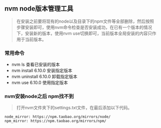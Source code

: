 ## nvm node版本管理工具
> 在安装之前要将现有的node以及目录下的npm文件等全部删除，然后按照步骤安装即可，使用nvm命令检查是否安装成功，在已有一个版本的情况下，安装新的版本，使用nvm use切换即可，当前版本全局安装的内容只作用于当前版本。

### 常用命令
- nvm ls 查看已安装的版本
- nvm install 6.10.0 安装指定版本
- nvm uninstall 6.10.0 卸载指定版本
- nvm use 6.10.0 使用指定版本

### nvm安装node之后 npm找不到
> 打开nvm文件夹下的settings.txt文件，在最后添加以下代码。

```
node_mirror: https://npm.taobao.org/mirrors/node/
npm_mirror: https://npm.taobao.org/mirrors/npm/
```